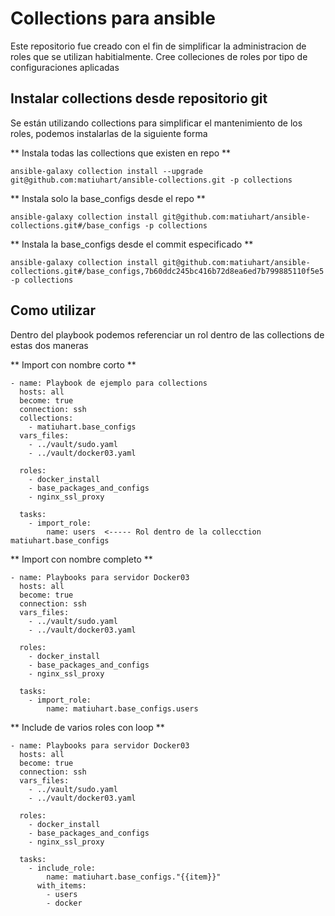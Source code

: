 # Collections para ansible
Este repositorio fue creado con el fin de simplificar la administracion de roles que se utilizan habitialmente. Cree colleciones de roles por tipo de configuraciones aplicadas

## Instalar collections desde repositorio git
Se están utilizando collections para simplificar el mantenimiento de los roles, podemos instalarlas de la siguiente forma

** Instala todas las collections que existen en repo **

```
ansible-galaxy collection install --upgrade git@github.com:matiuhart/ansible-collections.git -p collections
```

** Instala solo la base_configs desde el repo **

```
ansible-galaxy collection install git@github.com:matiuhart/ansible-collections.git#/base_configs -p collections
```

** Instala la base_configs desde el commit especificado **

```
ansible-galaxy collection install git@github.com:matiuhart/ansible-collections.git#/base_configs,7b60ddc245bc416b72d8ea6ed7b799885110f5e5 -p collections
```

## Como utilizar
Dentro del playbook podemos referenciar un rol dentro de las collections de estas dos maneras

** Import con nombre corto **

```
- name: Playbook de ejemplo para collections
  hosts: all 
  become: true
  connection: ssh
  collections:
    - matiuhart.base_configs
  vars_files: 
    - ../vault/sudo.yaml
    - ../vault/docker03.yaml
  
  roles:
    - docker_install
    - base_packages_and_configs
    - nginx_ssl_proxy

  tasks:
    - import_role:
        name: users  <----- Rol dentro de la collecction matiuhart.base_configs
```

** Import con nombre completo **

```
- name: Playbooks para servidor Docker03
  hosts: all 
  become: true
  connection: ssh
  vars_files: 
    - ../vault/sudo.yaml
    - ../vault/docker03.yaml
  
  roles:
    - docker_install
    - base_packages_and_configs
    - nginx_ssl_proxy

  tasks:
    - import_role:
        name: matiuhart.base_configs.users
```

** Include de varios roles con loop **

```
- name: Playbooks para servidor Docker03
  hosts: all 
  become: true
  connection: ssh
  vars_files: 
    - ../vault/sudo.yaml
    - ../vault/docker03.yaml
  
  roles:
    - docker_install
    - base_packages_and_configs
    - nginx_ssl_proxy
  
  tasks:
    - include_role:
        name: matiuhart.base_configs."{{item}}"
      with_items:
        - users
        - docker
```